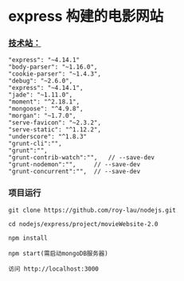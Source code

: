 # express 构建的电影网站

### [技术站：](https://github.com/roy-lau/nodejs/blob/master/express/project/movieWebsite/package.json)
	"express": "~4.14.1"
	"body-parser": "~1.16.0",
    "cookie-parser": "~1.4.3",
    "debug": "~2.6.0",
    "express": "~4.14.1",
    "jade": "~1.11.0",
    "moment": "^2.18.1",
    "mongoose": "^4.9.8",
    "morgan": "~1.7.0",
    "serve-favicon": "~2.3.2",
    "serve-static": "^1.12.2",
    "underscore": "^1.8.3"
    "grunt-cli":"",
    "grunt":"",
    "grunt-contrib-watch":"",   // --save-dev
    "grunt-nodemon":"",     // --save-dev
    "grunt-concurrent":"",  // --save-dev

### 项目运行

```
git clone https://github.com/roy-lau/nodejs.git

cd nodejs/express/project/movieWebsite-2.0

npm install

npm start(需启动mongoDB服务器)

访问 http://localhost:3000
```
